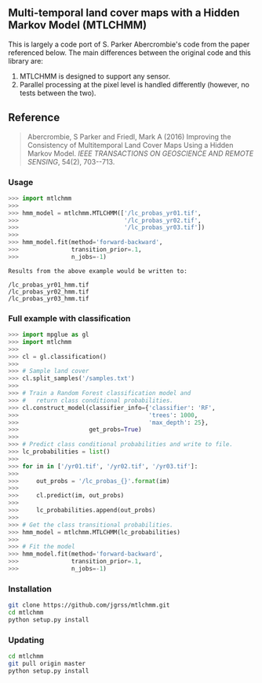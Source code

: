 Multi-temporal land cover maps with a Hidden Markov Model (MTLCHMM)
---

This is largely a code port of S. Parker Abercrombie's code from the paper referenced below.
The main differences between the original code and this library are:

1. MTLCHMM is designed to support any sensor.
2. Parallel processing at the pixel level is handled differently (however, no tests between the two).

## Reference

> Abercrombie, S Parker and Friedl, Mark A (2016) Improving the Consistency of Multitemporal Land 
Cover Maps Using a Hidden Markov Model. _IEEE TRANSACTIONS ON GEOSCIENCE AND REMOTE SENSING_, 54(2), 703--713.

### Usage

```python
>>> import mtlchmm
>>>
>>> hmm_model = mtlchmm.MTLCHMM(['/lc_probas_yr01.tif', 
>>>                              '/lc_probas_yr02.tif',
>>>                              '/lc_probas_yr03.tif'])
>>>
>>> hmm_model.fit(method='forward-backward', 
>>>               transition_prior=.1, 
>>>               n_jobs=-1)
```

```text
Results from the above example would be written to:

/lc_probas_yr01_hmm.tif
/lc_probas_yr02_hmm.tif
/lc_probas_yr03_hmm.tif
```

### Full example with classification

```python
>>> import mpglue as gl
>>> import mtlchmm
>>>
>>> cl = gl.classification()
>>>
>>> # Sample land cover
>>> cl.split_samples('/samples.txt')
>>>
>>> # Train a Random Forest classification model and
>>> #   return class conditional probabilities.
>>> cl.construct_model(classifier_info={'classifier': 'RF',
>>>                                     'trees': 1000,
>>>                                     'max_depth': 25},
>>>                    get_probs=True)
>>>
>>> # Predict class conditional probabilities and write to file.
>>> lc_probabilities = list()
>>>
>>> for im in ['/yr01.tif', '/yr02.tif', '/yr03.tif']:
>>>
>>>     out_probs = '/lc_probas_{}'.format(im)
>>>
>>>     cl.predict(im, out_probs)
>>>
>>>     lc_probabilities.append(out_probs)
>>>
>>> # Get the class transitional probabilities.
>>> hmm_model = mtlchmm.MTLCHMM(lc_probabilities)
>>>
>>> # Fit the model
>>> hmm_model.fit(method='forward-backward', 
>>>               transition_prior=.1, 
>>>               n_jobs=-1)
```

### Installation

```bash
git clone https://github.com/jgrss/mtlchmm.git
cd mtlchmm
python setup.py install
```

### Updating

```bash
cd mtlchmm
git pull origin master
python setup.py install
```